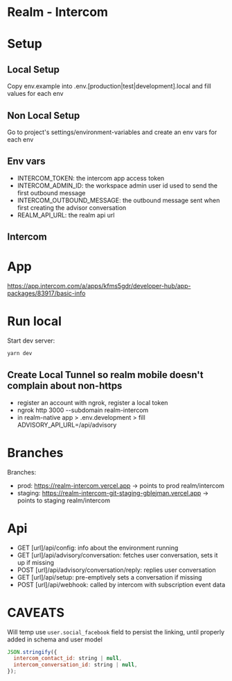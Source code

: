 # Realm - Intercom

# Setup

## Local Setup

Copy env.example into .env.[production|test|development].local and fill values for each env

## Non Local Setup

Go to project's settings/environment-variables and create an env vars for each env

## Env vars

- INTERCOM_TOKEN: the intercom app access token
- INTERCOM_ADMIN_ID: the workspace admin user id used to send the first outbound message
- INTERCOM_OUTBOUND_MESSAGE: the outbound message sent when first creating the advisor conversation
- REALM_API_URL: the realm api url

## Intercom

# App

https://app.intercom.com/a/apps/kfms5gdr/developer-hub/app-packages/83917/basic-info

# Run local

Start dev server:

```bash
yarn dev
```

## Create Local Tunnel so realm mobile doesn't complain about non-https

- register an account with ngrok, register a local token
- ngrok http 3000 --subdomain realm-intercom
- in realm-native app > .env.development > fill ADVISORY_API_URL=<ngrok https url>/api/advisory

# Branches

Branches:

- prod: https://realm-intercom.vercel.app -> points to prod realm/intercom
- staging: https://realm-intercom-git-staging-gblejman.vercel.app -> points to staging realm/intercom

# Api

- GET [url]/api/config: info about the environment running
- GET [url]/api/advisory/conversation: fetches user conversation, sets it up if missing
- POST [url]/api/advisory/conversation/reply: replies user conversation
- GET [url]/api/setup: pre-emptively sets a conversation if missing
- POST [url]/api/webhook: called by intercom with subscription event data

# CAVEATS

Will temp use `user.social_facebook` field to persist the linking, until properly added in schema and user model

```js
JSON.stringify({
  intercom_contact_id: string | null,
  intercom_conversation_id: string | null,
});
```
